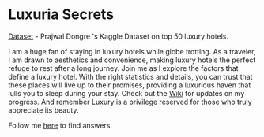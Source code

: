 # Luxuria Secrets

[Dataset](https://www.kaggle.com/datasets/prajwaldongre/top-50-luxury-hotels-worldwide)  - Prajwal Dongre 's Kaggle Dataset on top 50 luxury hotels.

I am a huge fan of staying in luxury hotels while globe trotting. As a traveler, I am drawn to aesthetics and convenience, making luxury hotels the perfect refuge to rest after a long journey. Join me as I explore the factors that define a luxury hotel. With the right statistics and details, you can trust that these places will live up to their promises, providing a luxurious haven that lulls you to sleep during your stay.
Check out the [Wiki](https://github.com/SecretAgentShh/Luxuria-Secrets/wiki) for updates on my progress.
And remember Luxury is a privilege reserved for those who truly appreciate its beauty.

Follow me [here]() to find answers.
